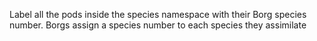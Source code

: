 Label all the pods inside the species namespace with their Borg species number.
Borgs assign a species number to each species they assimilate